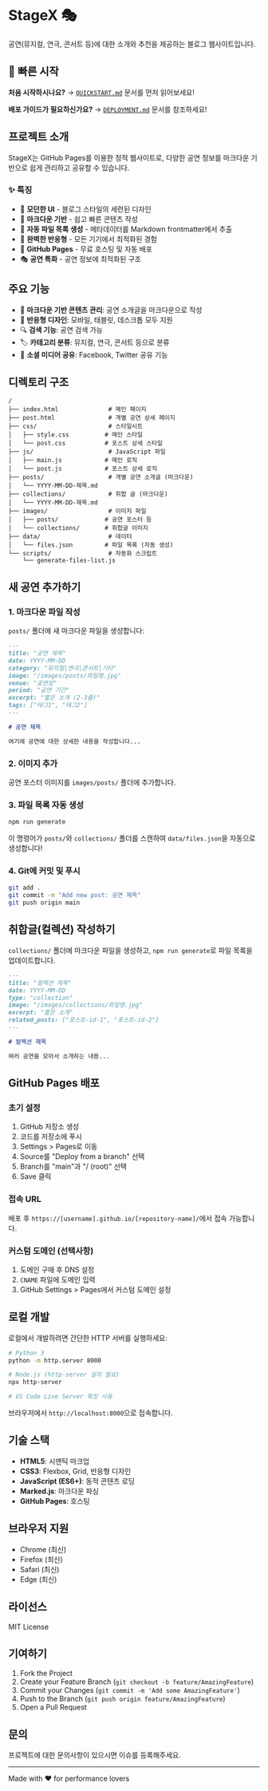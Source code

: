 # StageX 🎭

공연(뮤지컬, 연극, 콘서트 등)에 대한 소개와 추천을 제공하는 블로그 웹사이트입니다.

## 🚀 빠른 시작

**처음 시작하시나요?** → [`QUICKSTART.md`](QUICKSTART.md) 문서를 먼저 읽어보세요!

**배포 가이드가 필요하신가요?** → [`DEPLOYMENT.md`](DEPLOYMENT.md) 문서를 참조하세요!

## 프로젝트 소개

StageX는 GitHub Pages를 이용한 정적 웹사이트로, 다양한 공연 정보를 마크다운 기반으로 쉽게 관리하고 공유할 수 있습니다.

### ✨ 특징

- 🎨 **모던한 UI** - 블로그 스타일의 세련된 디자인
- 📝 **마크다운 기반** - 쉽고 빠른 콘텐츠 작성
- 🔄 **자동 파일 목록 생성** - 메타데이터를 Markdown frontmatter에서 추출
- 📱 **완벽한 반응형** - 모든 기기에서 최적화된 경험
- 🚀 **GitHub Pages** - 무료 호스팅 및 자동 배포
- 🎭 **공연 특화** - 공연 정보에 최적화된 구조

## 주요 기능

- 📝 **마크다운 기반 콘텐츠 관리**: 공연 소개글을 마크다운으로 작성
- 🎨 **반응형 디자인**: 모바일, 태블릿, 데스크톱 모두 지원
- 🔍 **검색 기능**: 공연 검색 가능
- 🏷️ **카테고리 분류**: 뮤지컬, 연극, 콘서트 등으로 분류
- 📱 **소셜 미디어 공유**: Facebook, Twitter 공유 기능

## 디렉토리 구조

```
/
├── index.html              # 메인 페이지
├── post.html               # 개별 공연 상세 페이지
├── css/                    # 스타일시트
│   ├── style.css          # 메인 스타일
│   └── post.css           # 포스트 상세 스타일
├── js/                     # JavaScript 파일
│   ├── main.js            # 메인 로직
│   └── post.js            # 포스트 상세 로직
├── posts/                  # 개별 공연 소개글 (마크다운)
│   └── YYYY-MM-DD-제목.md
├── collections/            # 취합 글 (마크다운)
│   └── YYYY-MM-DD-제목.md
├── images/                 # 이미지 파일
│   ├── posts/             # 공연 포스터 등
│   └── collections/       # 취합글 이미지
├── data/                   # 데이터
│   └── files.json         # 파일 목록 (자동 생성)
└── scripts/                # 자동화 스크립트
    └── generate-files-list.js
```

## 새 공연 추가하기

### 1. 마크다운 파일 작성

`posts/` 폴더에 새 마크다운 파일을 생성합니다:

```markdown
---
title: "공연 제목"
date: YYYY-MM-DD
category: "뮤지컬|연극|콘서트|기타"
image: "/images/posts/파일명.jpg"
venue: "공연장"
period: "공연 기간"
excerpt: "짧은 소개 (2-3줄)"
tags: ["태그1", "태그2"]
---

# 공연 제목

여기에 공연에 대한 상세한 내용을 작성합니다...
```

### 2. 이미지 추가

공연 포스터 이미지를 `images/posts/` 폴더에 추가합니다.

### 3. 파일 목록 자동 생성

```bash
npm run generate
```

이 명령어가 `posts/`와 `collections/` 폴더를 스캔하여 `data/files.json`을 자동으로 생성합니다!

### 4. Git에 커밋 및 푸시

```bash
git add .
git commit -m "Add new post: 공연 제목"
git push origin main
```

## 취합글(컬렉션) 작성하기

`collections/` 폴더에 마크다운 파일을 생성하고, `npm run generate`로 파일 목록을 업데이트합니다.

```markdown
---
title: "컬렉션 제목"
date: YYYY-MM-DD
type: "collection"
image: "/images/collections/파일명.jpg"
excerpt: "짧은 소개"
related_posts: ["포스트-id-1", "포스트-id-2"]
---

# 컬렉션 제목

여러 공연을 모아서 소개하는 내용...
```

## GitHub Pages 배포

### 초기 설정

1. GitHub 저장소 생성
2. 코드를 저장소에 푸시
3. Settings > Pages로 이동
4. Source를 "Deploy from a branch" 선택
5. Branch를 "main"과 "/ (root)" 선택
6. Save 클릭

### 접속 URL

배포 후 `https://[username].github.io/[repository-name]/`에서 접속 가능합니다.

### 커스텀 도메인 (선택사항)

1. 도메인 구매 후 DNS 설정
2. `CNAME` 파일에 도메인 입력
3. GitHub Settings > Pages에서 커스텀 도메인 설정

## 로컬 개발

로컬에서 개발하려면 간단한 HTTP 서버를 실행하세요:

```bash
# Python 3
python -m http.server 8000

# Node.js (http-server 설치 필요)
npx http-server

# VS Code Live Server 확장 사용
```

브라우저에서 `http://localhost:8000`으로 접속합니다.

## 기술 스택

- **HTML5**: 시맨틱 마크업
- **CSS3**: Flexbox, Grid, 반응형 디자인
- **JavaScript (ES6+)**: 동적 콘텐츠 로딩
- **Marked.js**: 마크다운 파싱
- **GitHub Pages**: 호스팅

## 브라우저 지원

- Chrome (최신)
- Firefox (최신)
- Safari (최신)
- Edge (최신)

## 라이선스

MIT License

## 기여하기

1. Fork the Project
2. Create your Feature Branch (`git checkout -b feature/AmazingFeature`)
3. Commit your Changes (`git commit -m 'Add some AmazingFeature'`)
4. Push to the Branch (`git push origin feature/AmazingFeature`)
5. Open a Pull Request

## 문의

프로젝트에 대한 문의사항이 있으시면 이슈를 등록해주세요.

---

Made with ❤️ for performance lovers
